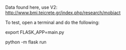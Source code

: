 Data found here, use V2: http://www.bmi.teicrete.gr/index.php/research/mobiact

To test, open a terminal and do the following:

export FLASK_APP=main.py

python -m flask run